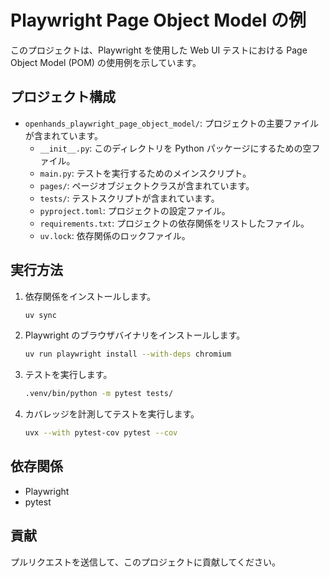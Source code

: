 # Playwright Page Object Model の例

このプロジェクトは、Playwright を使用した Web UI テストにおける Page Object Model (POM) の使用例を示しています。

## プロジェクト構成

- `openhands_playwright_page_object_model/`: プロジェクトの主要ファイルが含まれています。
  - `__init__.py`: このディレクトリを Python パッケージにするための空ファイル。
  - `main.py`: テストを実行するためのメインスクリプト。
  - `pages/`: ページオブジェクトクラスが含まれています。
  - `tests/`: テストスクリプトが含まれています。
  - `pyproject.toml`: プロジェクトの設定ファイル。
  - `requirements.txt`: プロジェクトの依存関係をリストしたファイル。
  - `uv.lock`: 依存関係のロックファイル。

## 実行方法

1. 依存関係をインストールします。
   ```bash
   uv sync
   ```
2. Playwright のブラウザバイナリをインストールします。
   ```bash
   uv run playwright install --with-deps chromium
   ```
3. テストを実行します。
   ```bash
   .venv/bin/python -m pytest tests/
   ```
4. カバレッジを計測してテストを実行します。
   ```bash
   uvx --with pytest-cov pytest --cov
   ```

## 依存関係

- Playwright
- pytest

## 貢献

プルリクエストを送信して、このプロジェクトに貢献してください。
